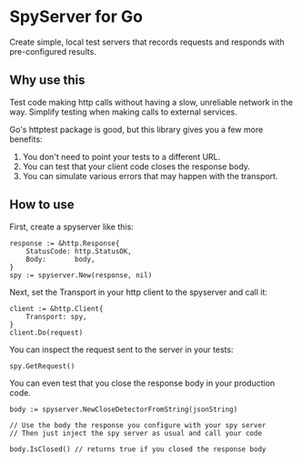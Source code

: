 # SpyServer for Go

Create simple, local test servers that records requests and responds with pre-configured results.

## Why use this

Test code making http calls without having a slow, unreliable network in the way.
Simplify testing when making calls to external services.

Go's httptest package is good, but this library gives you a few more benefits:

1. You don't need to point your tests to a different URL.
2. You can test that your client code closes the response body.
3. You can simulate various errors that may happen with the transport.

## How to use

First, create a spyserver like this:
```
response := &http.Response{
    StatusCode: http.StatusOK,
	Body:       body,
}
spy := spyserver.New(response, nil)
```

Next, set the Transport in your http client to the spyserver and call it:
```
client := &http.Client{
    Transport: spy,
}
client.Do(request)
```

You can inspect the request sent to the server in your tests:
```
spy.GetRequest()
```

You can even test that you close the response body in your production code.
```
body := spyserver.NewCloseDetectorFromString(jsonString)

// Use the body the response you configure with your spy server
// Then just inject the spy server as usual and call your code

body.IsClosed() // returns true if you closed the response body
```